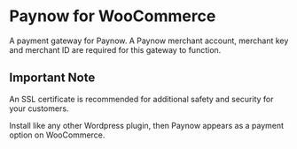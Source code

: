 # Paynow for WooCommerce 

A payment gateway for Paynow. A Paynow merchant account, merchant key and merchant ID are required for this gateway to function.

## Important Note

An SSL certificate is recommended for additional safety and security for your customers.

Install like any other Wordpress plugin, then Paynow appears as a payment option on WooCommerce.